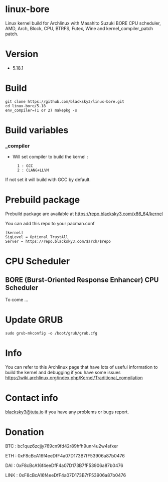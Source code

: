 # linux-bore

Linux kernel build for Archlinux with Masahito Suzuki BORE CPU scheduler, AMD, Arch, Block, CPU, BTRFS, Futex, Wine and kernel_compiler_patch patch.

# Version

- 5.18.1

# Build

    git clone https://github.com/blacksky3/linux-bore.git
    cd linux-bore/5.18
    env_compiler=(1 or 2) makepkg -s

# Build variables

### _compiler

- Will set compiler to build the kernel :

        1 : GCC
        2 : CLANG+LLVM

If not set it will build with GCC by default.

# Prebuild package

Prebuild package are available at https://repo.blacksky3.com/x86_64/kernel

You can add this repo to your pacman.conf

    [kernel]
    SigLevel = Optional TrustAll
    Server = https://repo.blacksky3.com/$arch/$repo

# CPU Scheduler

## BORE (Burst-Oriented Response Enhancer) CPU Scheduler

To come ...

# Update GRUB

    sudo grub-mkconfig -o /boot/grub/grub.cfg

# Info

You can refer to this Archlinux page that have lots of useful information to build the kernel and debugging if you have some issues https://wiki.archlinux.org/index.php/Kernel/Traditional_compilation

# Contact info

blacksky3@tuta.io if you have any problems or bugs report.

# Donation

BTC : bc1quz6zcjjy769cn9fd42r89hfh9unr4u2w4sfxer

ETH : 0xF8cBcA16f4eeDfF4a07D173B7fF53906a87b0476

DAI : 0xF8cBcA16f4eeDfF4a07D173B7fF53906a87b0476

LINK : 0xF8cBcA16f4eeDfF4a07D173B7fF53906a87b0476
